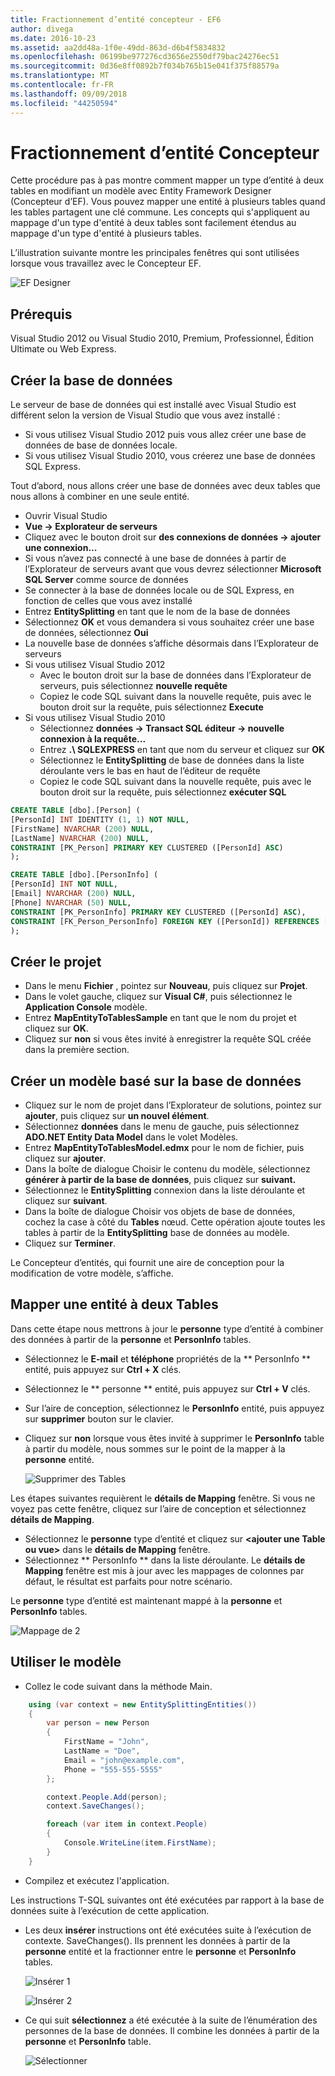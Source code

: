 ```yaml
---
title: Fractionnement d’entité concepteur - EF6
author: divega
ms.date: 2016-10-23
ms.assetid: aa2dd48a-1f0e-49dd-863d-d6b4f5834832
ms.openlocfilehash: 06199be977276cd3656e2550df79bac24276ec51
ms.sourcegitcommit: 0d36e8ff0892b7f034b765b15e041f375f88579a
ms.translationtype: MT
ms.contentlocale: fr-FR
ms.lasthandoff: 09/09/2018
ms.locfileid: "44250594"
---
```

# <a name="designer-entity-splitting"></a>Fractionnement d’entité Concepteur
Cette procédure pas à pas montre comment mapper un type d’entité à deux tables en modifiant un modèle avec Entity Framework Designer (Concepteur d’EF). Vous pouvez mapper une entité à plusieurs tables quand les tables partagent une clé commune. Les concepts qui s'appliquent au mappage d'un type d'entité à deux tables sont facilement étendus au mappage d'un type d'entité à plusieurs tables.

L’illustration suivante montre les principales fenêtres qui sont utilisées lorsque vous travaillez avec le Concepteur EF.

![EF Designer](~/ef6/media/efdesigner.png)

## <a name="prerequisites"></a>Prérequis

Visual Studio 2012 ou Visual Studio 2010, Premium, Professionnel, Édition Ultimate ou Web Express.

## <a name="create-the-database"></a>Créer la base de données

Le serveur de base de données qui est installé avec Visual Studio est différent selon la version de Visual Studio que vous avez installé :

-   Si vous utilisez Visual Studio 2012 puis vous allez créer une base de données de base de données locale.
-   Si vous utilisez Visual Studio 2010, vous créerez une base de données SQL Express.

Tout d’abord, nous allons créer une base de données avec deux tables que nous allons à combiner en une seule entité.

-   Ouvrir Visual Studio
-   **Vue -&gt; Explorateur de serveurs**
-   Cliquez avec le bouton droit sur **des connexions de données -&gt; ajouter une connexion...**
-   Si vous n’avez pas connecté à une base de données à partir de l’Explorateur de serveurs avant que vous devrez sélectionner **Microsoft SQL Server** comme source de données
-   Se connecter à la base de données locale ou de SQL Express, en fonction de celles que vous avez installé
-   Entrez **EntitySplitting** en tant que le nom de la base de données
-   Sélectionnez **OK** et vous demandera si vous souhaitez créer une base de données, sélectionnez **Oui**
-   La nouvelle base de données s’affiche désormais dans l’Explorateur de serveurs
-   Si vous utilisez Visual Studio 2012
    -   Avec le bouton droit sur la base de données dans l’Explorateur de serveurs, puis sélectionnez **nouvelle requête**
    -   Copiez le code SQL suivant dans la nouvelle requête, puis avec le bouton droit sur la requête, puis sélectionnez **Execute**
-   Si vous utilisez Visual Studio 2010
    -   Sélectionnez **données -&gt; Transact SQL éditeur -&gt; nouvelle connexion à la requête...**
    -   Entrez **.\\ SQLEXPRESS** en tant que nom du serveur et cliquez sur **OK**
    -   Sélectionnez le **EntitySplitting** de base de données dans la liste déroulante vers le bas en haut de l’éditeur de requête
    -   Copiez le code SQL suivant dans la nouvelle requête, puis avec le bouton droit sur la requête, puis sélectionnez **exécuter SQL**

``` SQL
CREATE TABLE [dbo].[Person] (
[PersonId] INT IDENTITY (1, 1) NOT NULL,
[FirstName] NVARCHAR (200) NULL,
[LastName] NVARCHAR (200) NULL,
CONSTRAINT [PK_Person] PRIMARY KEY CLUSTERED ([PersonId] ASC)
);

CREATE TABLE [dbo].[PersonInfo] (
[PersonId] INT NOT NULL,
[Email] NVARCHAR (200) NULL,
[Phone] NVARCHAR (50) NULL,
CONSTRAINT [PK_PersonInfo] PRIMARY KEY CLUSTERED ([PersonId] ASC),
CONSTRAINT [FK_Person_PersonInfo] FOREIGN KEY ([PersonId]) REFERENCES [dbo].[Person] ([PersonId]) ON DELETE CASCADE
);
```

## <a name="create-the-project"></a>Créer le projet

-   Dans le menu **Fichier** , pointez sur **Nouveau**, puis cliquez sur **Projet**.
-   Dans le volet gauche, cliquez sur **Visual C\#**, puis sélectionnez le **Application Console** modèle.
-   Entrez **MapEntityToTablesSample** en tant que le nom du projet et cliquez sur **OK**.
-   Cliquez sur **non** si vous êtes invité à enregistrer la requête SQL créée dans la première section.

## <a name="create-a-model-based-on-the-database"></a>Créer un modèle basé sur la base de données

-   Cliquez sur le nom de projet dans l’Explorateur de solutions, pointez sur **ajouter**, puis cliquez sur **un nouvel élément**.
-   Sélectionnez **données** dans le menu de gauche, puis sélectionnez **ADO.NET Entity Data Model** dans le volet Modèles.
-   Entrez **MapEntityToTablesModel.edmx** pour le nom de fichier, puis cliquez sur **ajouter**.
-   Dans la boîte de dialogue Choisir le contenu du modèle, sélectionnez **générer à partir de la base de données**, puis cliquez sur **suivant.**
-   Sélectionnez le **EntitySplitting** connexion dans la liste déroulante et cliquez sur **suivant**.
-   Dans la boîte de dialogue Choisir vos objets de base de données, cochez la case à côté du **Tables** nœud.
    Cette opération ajoute toutes les tables à partir de la **EntitySplitting** base de données au modèle.
-   Cliquez sur **Terminer**.

Le Concepteur d’entités, qui fournit une aire de conception pour la modification de votre modèle, s’affiche.

## <a name="map-an-entity-to-two-tables"></a>Mapper une entité à deux Tables

Dans cette étape nous mettrons à jour le **personne** type d’entité à combiner des données à partir de la **personne** et **PersonInfo** tables.

-   Sélectionnez le **E-mail** et **téléphone** propriétés de la ** PersonInfo ** entité, puis appuyez sur **Ctrl + X** clés.
-   Sélectionnez le ** personne ** entité, puis appuyez sur **Ctrl + V** clés.
-   Sur l’aire de conception, sélectionnez le **PersonInfo** entité, puis appuyez sur **supprimer** bouton sur le clavier.
-   Cliquez sur **non** lorsque vous êtes invité à supprimer le **PersonInfo** table à partir du modèle, nous sommes sur le point de la mapper à la **personne** entité.

    ![Supprimer des Tables](~/ef6/media/deletetables.png)

Les étapes suivantes requièrent le **détails de Mapping** fenêtre. Si vous ne voyez pas cette fenêtre, cliquez sur l’aire de conception et sélectionnez **détails de Mapping**.

-   Sélectionnez le **personne** type d’entité et cliquez sur **&lt;ajouter une Table ou vue&gt;** dans le **détails de Mapping** fenêtre.
-   Sélectionnez ** PersonInfo ** dans la liste déroulante.
    Le **détails de Mapping** fenêtre est mis à jour avec les mappages de colonnes par défaut, le résultat est parfaits pour notre scénario.

Le **personne** type d’entité est maintenant mappé à la **personne** et **PersonInfo** tables.

![Mappage de 2](~/ef6/media/mapping2.png)

## <a name="use-the-model"></a>Utiliser le modèle

-   Collez le code suivant dans la méthode Main.

``` csharp
    using (var context = new EntitySplittingEntities())
    {
        var person = new Person
        {
            FirstName = "John",
            LastName = "Doe",
            Email = "john@example.com",
            Phone = "555-555-5555"
        };

        context.People.Add(person);
        context.SaveChanges();

        foreach (var item in context.People)
        {
            Console.WriteLine(item.FirstName);
        }
    }
```

-   Compilez et exécutez l'application.

Les instructions T-SQL suivantes ont été exécutées par rapport à la base de données suite à l’exécution de cette application. 

-   Les deux **insérer** instructions ont été exécutées suite à l’exécution de contexte. SaveChanges(). Ils prennent les données à partir de la **personne** entité et la fractionner entre le **personne** et **PersonInfo** tables.

    ![Insérer 1](~/ef6/media/insert1.png)

    ![Insérer 2](~/ef6/media/insert2.png)
-   Ce qui suit **sélectionnez** a été exécutée à la suite de l’énumération des personnes de la base de données. Il combine les données à partir de la **personne** et **PersonInfo** table.

    ![Sélectionner](~/ef6/media/select.png)
